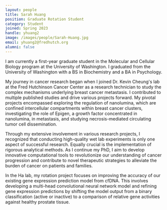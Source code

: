 ```yaml
---
layout: people
title: Sarah Huang
position: Graduate Rotation Student
category: Student
joined: Spring 2023
handle: yhuang2
image: /images/people/Sarah-Huang.jpg
email: yhuang2@fredhutch.org
alumni: false
---
```


I am currently a first-year graduate student in the Molecular and Cellular Biology program at the University of Washington. I graduated from the University of Washington with a BS in Biochemistry and a BA in Psychology.

My journey in cancer research began when I joined Dr. Kevin Cheung's lab at the Fred Hutchinson Cancer Center as a research technician to study the complex mechanisms underlying breast cancer metastasis. I contributed to multiple published studies and drive various projects forward. My pivotal projects encompassed exploring the regulation of nanolumina, which are confined intercellular compartments within breast cancer clusters, investigating the role of Epigen, a growth factor concentrated in nanolumina, in metastasis, and studying necrosis-mediated circulating tumor cell dissemination.

Through my extensive involvement in various research projects, I recognized that conducting high-quality wet lab experiments is only one aspect of successful research. Equally crucial is the implementation of rigorous analytical methods. As I continue my PhD, I aim to develop innovative computational tools to revolutionize our understanding of cancer progression and contribute to novel therapeutic strategies to alleviate the burden of cancer on patients and families.

In the Ha lab, my rotation project focuses on improving the accuracy of our existing gene expression prediction model from cfDNA. This involves developing a multi-head convolutional neural network model and refining gene expression predictions by shifting the model output from a binary classification (active or inactive) to a comparison of relative gene activities against healthy prostate tissue.
